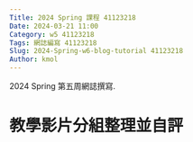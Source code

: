 ```yaml
---
Title: 2024 Spring 課程 41123218
Date: 2024-03-21 11:00
Category: w5 41123218
Tags: 網誌編寫 41123218
Slug: 2024-Spring-w6-blog-tutorial 41123218
Author: kmol
---
```


2024 Spring 第五周網誌撰寫.

<!-- PELICAN_END_SUMMARY -->

# 教學影片分組整理並自評